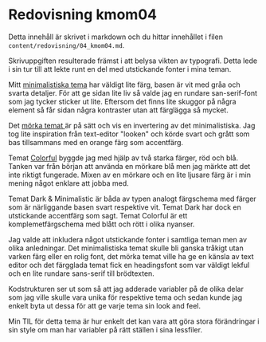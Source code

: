 ---
---
Redovisning kmom04
=========================

Detta innehåll är skrivet i markdown och du hittar innehållet i filen `content/redovisning/04_kmom04.md`.


Skrivuppgiften resulterade främst i att belysa vikten av typografi. Detta lede i sin tur till att lekte runt en del med utstickande fonter i mina teman.

Mitt [minimalistiska tema](?style=04_minimalistic) har väldigt lite färg, basen är vit med gråa och svarta detaljer. För att ge sidan lite liv så valde jag en rundare san-serif-font som jag tycker sticker ut lite. Eftersom det finns lite skuggor på några element så får sidan några kontraster utan att färglägga så mycket.

Det [mörka temat ](?style=04_dark) är på sätt och vis en invertering av det minimalistiska. Jag tog lite inspiration från text-editor "looken" och körde svart och grått som bas tillsammans med en orange färg som accentfärg.

Temat [Colorful](?style=04_colorful) byggde jag med hjälp av två starka färger, röd och blå. Tanken var från början att använda en mörkare blå men jag märkte att det inte riktigt fungerade. Mixen av en mörkare och en lite ljusare färg är i min mening något enklare att jobba med. 

Temat Dark & Minimalistic är båda av typen analogt färgschema med färger som är närliggande basen svart respektive vit. Temat Dark har dock en utstickande accentfärg som sagt. Temat Colorful är ett komplemetfärgschema med blått och rött i olika nyanser.

Jag valde att inkludera något utstickande fonter i samtliga teman men av olika anledningar. Det minimalistiska temat skulle bli ganska tråkigt utan varken färg eller en rolig font, det mörka temat ville ha ge en känsla av text editor och det färgglada temat fick en headingsfont som var väldigt lekful och en lite rundare sans-serif till brödtexten.

Kodstrukturen ser ut som så att jag adderade variabler på de olika delar som jag ville skulle vara unika för respektive tema och sedan kunde jag enkelt byta ut dessa för att ge varje tema sin look and feel. 

Min TIL för detta tema är hur enkelt det kan vara att göra stora förändringar i sin style om man har variabler på rätt ställen i sina lessfiler. 
